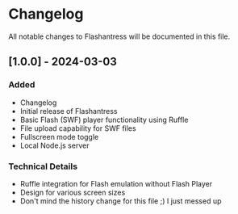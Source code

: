 
# Changelog

All notable changes to Flashantress will be documented in this file.

## [1.0.0] - 2024-03-03

### Added
- Changelog
- Initial release of Flashantress
- Basic Flash (SWF) player functionality using Ruffle
- File upload capability for SWF files
- Fullscreen mode toggle
- Local Node.js server

### Technical Details
- Ruffle integration for Flash emulation without Flash Player
- Design for various screen sizes
- Don't mind the history change for this file ;) I just messed up
